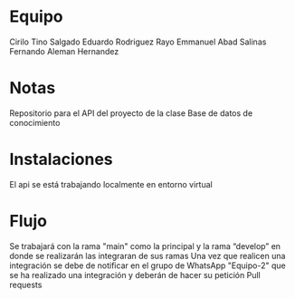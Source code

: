 # Equipo
Cirilo Tino Salgado
Eduardo Rodriguez Rayo
Emmanuel Abad Salinas
Fernando Aleman Hernandez

# Notas
Repositorio para el API del proyecto de la clase Base de datos de conocimiento

# Instalaciones 
El api se está trabajando localmente en entorno virtual

# Flujo
Se trabajará con la rama "main" como la principal y la rama “develop” en donde se realizarán las integraran de sus ramas
Una vez que realicen una integración se debe de notificar en el grupo de WhatsApp "Equipo-2" que se ha realizado una integración 
y deberán de hacer su petición Pull requests
